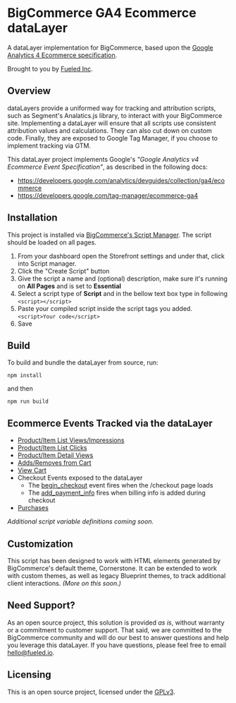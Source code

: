 # BigCommerce GA4 Ecommerce dataLayer

A dataLayer implementation for BigCommerce, based upon the [Google Analytics 4 Ecommerce specification](https://developers.google.com/analytics/devguides/collection/ga4/ecommerce).

Brought to you by [Fueled Inc](https://fueled.io).

## Overview

dataLayers provide a uniformed way for tracking and attribution scripts, such as Segment's Analatics.js library, to interact with your BigCommerce site. Implementing a dataLayer will ensure that all scripts use consistent attribution values and calculations. They can also cut down on custom code. Finally, they are exposed to Google Tag Manager, if you choose to implement tracking via GTM.

This dataLayer project implements Google's _"Google Analytics v4 Ecommerce Event Specification"_, as described in the following docs:

* https://developers.google.com/analytics/devguides/collection/ga4/ecommerce
* https://developers.google.com/tag-manager/ecommerce-ga4

## Installation

This project is installed via [BigCommerce's Script Manager](https://support.bigcommerce.com/s/article/Using-Script-Manager). The script should be loaded on all pages.

 1. From your dashboard open the Storefront settings and under that, click into Script manager.
 2. Click the "Create Script" button
 3. Give the script a name and (optional) description, make sure it's running on **All Pages** and is set to **Essential**
 4. Select a script type of **Script** and in the bellow text box type in following `<script></script>`
 5. Paste your compiled script inside the script tags you added. `<script>Your code</script>`
 6. Save

## Build

To build and bundle the dataLayer from source, run:

`npm install`

and then

`npm run build`

## Ecommerce Events Tracked via the dataLayer

* [Product/Item List Views/Impressions](https://developers.google.com/tag-manager/ecommerce-ga4#measure_productitem_list_viewsimpressions)
* [Product/Item List Clicks](https://developers.google.com/tag-manager/ecommerce-ga4#measure_productitem_list_clicks)
* [Product/Item Detail Views](https://developers.google.com/tag-manager/ecommerce-ga4#measure_viewsimpressions_of_productitem_details)
* [Adds/Removes from Cart](https://developers.google.com/tag-manager/ecommerce-ga4#measure_additions_or_removals_from_a_shopping_cart)
* [View Cart](https://developers.google.com/analytics/devguides/collection/ga4/reference/events#view_cart)
* Checkout Events exposed to the dataLayer
  * The [begin_checkout](https://developers.google.com/analytics/devguides/collection/ga4/reference/events#begin_checkout) event fires when the /checkout page loads
  * The [add_payment_info](https://developers.google.com/analytics/devguides/collection/ga4/reference/events#add_payment_info) fires when billing info is added during checkout
* [Purchases](https://developers.google.com/tag-manager/ecommerce-ga4#measure_purchases)

_Additional script variable definitions coming soon._

## Customization

This script has been designed to work with HTML elements generated by BigCommerce's default theme, Cornerstone. It can be extended to work with custom themes, as well as legacy Blueprint themes, to track additional client interactions. _(More on this soon.)_

## Need Support?

As an open source project, this solution is provided _as is_, without warranty or a commitment to customer support. That said, we are committed to the BigCommerce community and will do our best to answer questions and help you leverage this dataLayer. If you have questions, please feel free to email hello@fueled.io.

## Licensing

This is an open source project, licensed under the [GPLv3](https://www.gnu.org/licenses/gpl-3.0.en.html).
